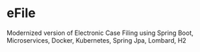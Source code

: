 # eFile
Modernized version of Electronic Case Filing using Spring Boot, Microservices, Docker, Kubernetes, Spring Jpa, Lombard, H2
